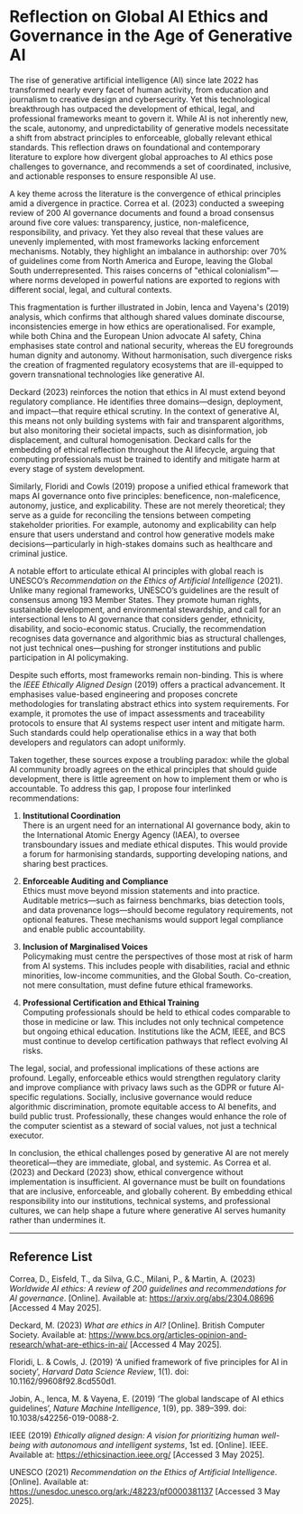 # Reflection on Global AI Ethics and Governance in the Age of Generative AI

The rise of generative artificial intelligence (AI) since late 2022 has transformed nearly every facet of human activity, from education and journalism to creative design and cybersecurity. Yet this technological breakthrough has outpaced the development of ethical, legal, and professional frameworks meant to govern it. While AI is not inherently new, the scale, autonomy, and unpredictability of generative models necessitate a shift from abstract principles to enforceable, globally relevant ethical standards. This reflection draws on foundational and contemporary literature to explore how divergent global approaches to AI ethics pose challenges to governance, and recommends a set of coordinated, inclusive, and actionable responses to ensure responsible AI use.

A key theme across the literature is the convergence of ethical principles amid a divergence in practice. Correa et al. (2023) conducted a sweeping review of 200 AI governance documents and found a broad consensus around five core values: transparency, justice, non-maleficence, responsibility, and privacy. Yet they also reveal that these values are unevenly implemented, with most frameworks lacking enforcement mechanisms. Notably, they highlight an imbalance in authorship: over 70% of guidelines come from North America and Europe, leaving the Global South underrepresented. This raises concerns of "ethical colonialism"—where norms developed in powerful nations are exported to regions with different social, legal, and cultural contexts.

This fragmentation is further illustrated in Jobin, Ienca and Vayena's (2019) analysis, which confirms that although shared values dominate discourse, inconsistencies emerge in how ethics are operationalised. For example, while both China and the European Union advocate AI safety, China emphasises state control and national security, whereas the EU foregrounds human dignity and autonomy. Without harmonisation, such divergence risks the creation of fragmented regulatory ecosystems that are ill-equipped to govern transnational technologies like generative AI.

Deckard (2023) reinforces the notion that ethics in AI must extend beyond regulatory compliance. He identifies three domains—design, deployment, and impact—that require ethical scrutiny. In the context of generative AI, this means not only building systems with fair and transparent algorithms, but also monitoring their societal impacts, such as disinformation, job displacement, and cultural homogenisation. Deckard calls for the embedding of ethical reflection throughout the AI lifecycle, arguing that computing professionals must be trained to identify and mitigate harm at every stage of system development.

Similarly, Floridi and Cowls (2019) propose a unified ethical framework that maps AI governance onto five principles: beneficence, non-maleficence, autonomy, justice, and explicability. These are not merely theoretical; they serve as a guide for reconciling the tensions between competing stakeholder priorities. For example, autonomy and explicability can help ensure that users understand and control how generative models make decisions—particularly in high-stakes domains such as healthcare and criminal justice.

A notable effort to articulate ethical AI principles with global reach is UNESCO’s *Recommendation on the Ethics of Artificial Intelligence* (2021). Unlike many regional frameworks, UNESCO’s guidelines are the result of consensus among 193 Member States. They promote human rights, sustainable development, and environmental stewardship, and call for an intersectional lens to AI governance that considers gender, ethnicity, disability, and socio-economic status. Crucially, the recommendation recognises data governance and algorithmic bias as structural challenges, not just technical ones—pushing for stronger institutions and public participation in AI policymaking.

Despite such efforts, most frameworks remain non-binding. This is where the *IEEE Ethically Aligned Design* (2019) offers a practical advancement. It emphasises value-based engineering and proposes concrete methodologies for translating abstract ethics into system requirements. For example, it promotes the use of impact assessments and traceability protocols to ensure that AI systems respect user intent and mitigate harm. Such standards could help operationalise ethics in a way that both developers and regulators can adopt uniformly.

Taken together, these sources expose a troubling paradox: while the global AI community broadly agrees on the ethical principles that should guide development, there is little agreement on how to implement them or who is accountable. To address this gap, I propose four interlinked recommendations:

1. **Institutional Coordination**  
   There is an urgent need for an international AI governance body, akin to the International Atomic Energy Agency (IAEA), to oversee transboundary issues and mediate ethical disputes. This would provide a forum for harmonising standards, supporting developing nations, and sharing best practices.

2. **Enforceable Auditing and Compliance**  
   Ethics must move beyond mission statements and into practice. Auditable metrics—such as fairness benchmarks, bias detection tools, and data provenance logs—should become regulatory requirements, not optional features. These mechanisms would support legal compliance and enable public accountability.

3. **Inclusion of Marginalised Voices**  
   Policymaking must centre the perspectives of those most at risk of harm from AI systems. This includes people with disabilities, racial and ethnic minorities, low-income communities, and the Global South. Co-creation, not mere consultation, must define future ethical frameworks.

4. **Professional Certification and Ethical Training**  
   Computing professionals should be held to ethical codes comparable to those in medicine or law. This includes not only technical competence but ongoing ethical education. Institutions like the ACM, IEEE, and BCS must continue to develop certification pathways that reflect evolving AI risks.

The legal, social, and professional implications of these actions are profound. Legally, enforceable ethics would strengthen regulatory clarity and improve compliance with privacy laws such as the GDPR or future AI-specific regulations. Socially, inclusive governance would reduce algorithmic discrimination, promote equitable access to AI benefits, and build public trust. Professionally, these changes would enhance the role of the computer scientist as a steward of social values, not just a technical executor.

In conclusion, the ethical challenges posed by generative AI are not merely theoretical—they are immediate, global, and systemic. As Correa et al. (2023) and Deckard (2023) show, ethical convergence without implementation is insufficient. AI governance must be built on foundations that are inclusive, enforceable, and globally coherent. By embedding ethical responsibility into our institutions, technical systems, and professional cultures, we can help shape a future where generative AI serves humanity rather than undermines it.

---

## Reference List 

Correa, D., Eisfeld, T., da Silva, G.C., Milani, P., & Martin, A. (2023) *Worldwide AI ethics: A review of 200 guidelines and recommendations for AI governance*. [Online]. Available at: https://arxiv.org/abs/2304.08696 [Accessed 4 May 2025].

Deckard, M. (2023) *What are ethics in AI?* [Online]. British Computer Society. Available at: https://www.bcs.org/articles-opinion-and-research/what-are-ethics-in-ai/ [Accessed 4 May 2025].

Floridi, L. & Cowls, J. (2019) ‘A unified framework of five principles for AI in society’, *Harvard Data Science Review*, 1(1). doi: 10.1162/99608f92.8cd550d1.

Jobin, A., Ienca, M. & Vayena, E. (2019) ‘The global landscape of AI ethics guidelines’, *Nature Machine Intelligence*, 1(9), pp. 389–399. doi: 10.1038/s42256-019-0088-2.

IEEE (2019) *Ethically aligned design: A vision for prioritizing human well-being with autonomous and intelligent systems*, 1st ed. [Online]. IEEE. Available at: https://ethicsinaction.ieee.org/ [Accessed 3 May 2025].

UNESCO (2021) *Recommendation on the Ethics of Artificial Intelligence*. [Online]. Available at: https://unesdoc.unesco.org/ark:/48223/pf0000381137 [Accessed 3 May 2025].
